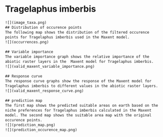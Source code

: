 # Tragelaphus imberbis 
    ![](image_taxa.png) 
    ## Distribution of occurence points 
    The following map shows the distribution of the filtered occurence points for Tragelaphus imberbis used in the Maxent model. 
    ![](occurrences.png)
    
    ## Variable importance 
    The variable importance graph shows the relative importance of the abiotic raster layers in the  Maxent model for Tragelaphus imberbis. 
    ![](valid_maxent_variable_importance.png)
    
    ## Response curve 
    The response curve graphs show the response of the Maxent model for Tragelaphus imberbis to different values in the abiotic raster layers. 
    ![](valid_maxent_response_curve.png)
    
    ## prediction map 
    The first map shows the predicted suitable areas on earth based on the niche preferences for Tragelaphus imberbis calculated in the Maxent model. The second map shows the suitable area map with the original occurence points. 
    ![](prediction_map.png)
    ![](prediction_occurence_map.png)
    
